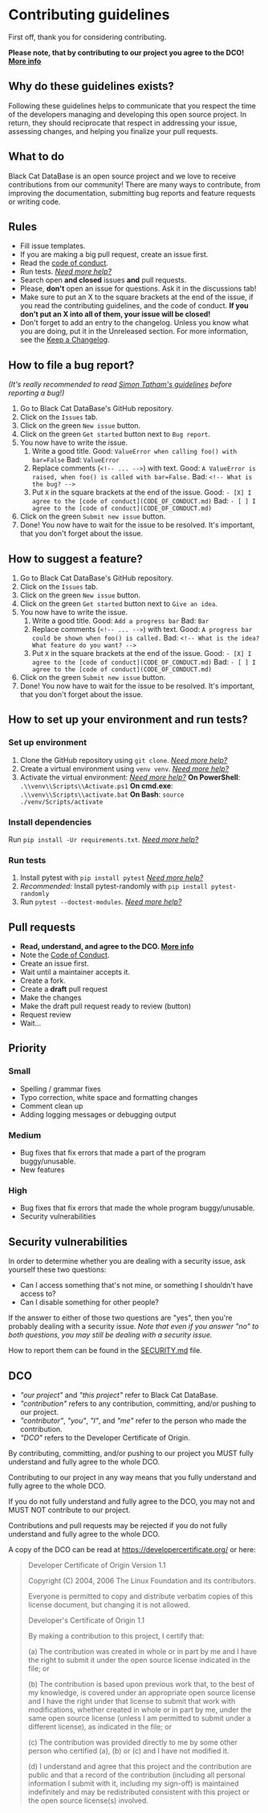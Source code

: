 # Contributing guidelines

First off, thank you for considering contributing.

**Please note, that by contributing to our project you agree to the DCO! [More info](#dco)**

## Why do these guidelines exists?

Following these guidelines helps to communicate that you respect the time of the developers managing and developing this open source project. In return, they should reciprocate that respect in addressing your issue, assessing changes, and helping you finalize your pull requests.

## What to do

Black Cat DataBase is an open source project and we love to receive contributions from our community! There are many ways to contribute, from improving the documentation, submitting bug reports and feature requests or writing code.

## Rules

- Fill issue templates.
- If you are making a big pull request, create an issue first.
- Read the [code of conduct](CODE_OF_CONDUCT.md).
- Run tests. _[Need more help?](#run-tests)_
- Search open **and closed** issues **and** pull requests.
- Please, **don't** open an issue for questions. Ask it in the discussions tab!
- Make sure to put an X to the square brackets at the end of the issue, if you read the contributing guidelines, and the code of conduct. **If you don't put an X into all of them, your issue will be closed!**
- Don't forget to add an entry to the changelog. Unless you know what you are doing, put it in the Unreleased section. For more information, see the [Keep a Changelog](https://keepachangelog.com/en/1.0.0/).

## How to file a bug report?

_(It's really recommended to read [Simon Tatham's guidelines](https://www.chiark.greenend.org.uk/~sgtatham/bugs.html) before reporting a bug!)_

1. Go to Black Cat DataBase's GitHub repository.
1. Click on the `Issues` tab.
1. Click on the green `New issue` button.
1. Click on the green `Get started` button next to `Bug report`.
1. You now have to write the issue.
   1. Write a good title.
      Good: `ValueError when calling foo() with bar=False`
      Bad: `ValueError`
   1. Replace comments (`<!-- ... -->`) with text.
      Good: `A ValueError is raised, when foo() is called with bar=False.`
      Bad: `<!-- What is the bug? -->`
   1. Put `X` in the square brackets at the end of the issue.
      Good: `- [X] I agree to the [code of conduct](CODE_OF_CONDUCT.md)`
      Bad: `- [ ] I agree to the [code of conduct](CODE_OF_CONDUCT.md)`
1. Click on the green `Submit new issue` button.
1. Done! You now have to wait for the issue to be resolved. It's important, that you don't forget about the issue.

## How to suggest a feature?

1. Go to Black Cat DataBase's GitHub repository.
1. Click on the `Issues` tab.
1. Click on the green `New issue` button.
1. Click on the green `Get started` button next to `Give an idea`.
1. You now have to write the issue.
   1. Write a good title.
      Good: `Add a progress bar`
      Bad: `Bar`
   1. Replace comments (`<!-- ... -->`) with text.
      Good: `A progress bar could be shown when foo() is called.`
      Bad: `<!-- What is the idea? What feature do you want? -->`
   1. Put `X` in the square brackets at the end of the issue.
      Good: `- [X] I agree to the [code of conduct](CODE_OF_CONDUCT.md)`
      Bad: `- [ ] I agree to the [code of conduct](CODE_OF_CONDUCT.md)`
1. Click on the green `Submit new issue` button.
1. Done! You now have to wait for the issue to be resolved. It's important, that you don't forget about the issue.

## How to set up your environment and run tests?

### Set up environment

1. Clone the GitHub repository using `git clone`. _[Need more help?](https://docs.github.com/en/repositories/creating-and-managing-repositories/cloning-a-repository)_
1. Create a virtual environment using `venv venv`. _[Need more help?](https://packaging.python.org/en/latest/tutorials/installing-packages/#creating-virtual-environments)_
1. Activate the virtual environment: _[Need more help?](https://packaging.python.org/en/latest/tutorials/installing-packages/#tab-set--5-input--1)_
  **On PowerShell**: `.\\venv\\Scripts\\Activate.ps1`
  **On cmd.exe**: `.\\venv\\Scripts\\activate.bat`
  **On Bash**: `source ./venv/Scripts/activate`

### Install dependencies

Run `pip install -Ur requirements.txt`. _[Need more help?](https://packaging.python.org/en/latest/tutorials/installing-packages/#requirements-files)_

### Run tests

1. Install pytest with `pip install pytest` _[Need more help?](https://docs.pytest.org/en/7.1.x/getting-started.html#install-pytest)_
1. _Recommended:_ Install pytest-randomly with `pip install pytest-randomly`
1. Run `pytest --doctest-modules`. _[Need more help?](https://docs.pytest.org/en/7.1.x/how-to/usage.html#usage)_

## Pull requests

- **Read, understand, and agree to the DCO. [More info](#dco)**
- Note the [Code of Conduct](CODE_OF_CONDUCT.md).
- Create an issue first.
- Wait until a maintainer accepts it.
- Create a fork.
- Create a **draft** pull request
- Make the changes
- Make the draft pull request ready to review (button)
- Request review
- Wait...

## Priority

### Small

- Spelling / grammar fixes
- Typo correction, white space and formatting changes
- Comment clean up
- Adding logging messages or debugging output

### Medium

- Bug fixes that fix errors that made a part of the program buggy/unusable.
- New features

### High

- Bug fixes that fix errors that made the whole program buggy/unusable.
- Security vulnerabilities

## Security vulnerabilities

In order to determine whether you are dealing with a security issue, ask yourself these two questions:

- Can I access something that's not mine, or something I shouldn't have access to?
- Can I disable something for other people?

If the answer to either of those two questions are "yes", then you're probably dealing with a security issue. _Note that even if you answer "no" to both questions, you may still be dealing with a security issue._

How to report them can be found in the [SECURITY.md](SECURITY.md) file.

## DCO

- _"our project"_ and _"this project"_ refer to Black Cat DataBase.
- _"contribution"_ refers to any contribution, committing, and/or pushing to our project.
- _"contributor"_, _"you"_, _"I"_, and _"me"_ refer to the person who made the contribution.
- _"DCO"_ refers to the Developer Certificate of Origin.

By contributing, committing, and/or pushing to our project you MUST fully understand and fully agree to the whole DCO.

Contributing to our project in any way means that you fully understand and fully agree to the whole DCO.

If you do not fully understand and fully agree to the DCO, you may not and MUST NOT contribute to our project.

Contributions and pull requests may be rejected if you do not fully understand and fully agree to the whole DCO.

A copy of the DCO can be read at <https://developercertificate.org/> or here:

> Developer Certificate of Origin
> Version 1.1
>
> Copyright (C) 2004, 2006 The Linux Foundation and its contributors.
>
> Everyone is permitted to copy and distribute verbatim copies of this
> license document, but changing it is not allowed.
>
> Developer's Certificate of Origin 1.1
>
> By making a contribution to this project, I certify that:
>
> (a) The contribution was created in whole or in part by me and I
> have the right to submit it under the open source license
> indicated in the file; or
>
> (b) The contribution is based upon previous work that, to the best
> of my knowledge, is covered under an appropriate open source
> license and I have the right under that license to submit that
> work with modifications, whether created in whole or in part
> by me, under the same open source license (unless I am
> permitted to submit under a different license), as indicated
> in the file; or
>
> (c) The contribution was provided directly to me by some other
> person who certified (a), (b) or (c) and I have not modified
> it.
>
> (d) I understand and agree that this project and the contribution
> are public and that a record of the contribution (including all
> personal information I submit with it, including my sign-off) is
> maintained indefinitely and may be redistributed consistent with
> this project or the open source license(s) involved.
